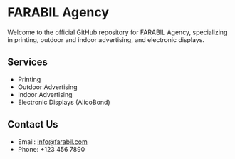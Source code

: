 # FARABIL Agency

   Welcome to the official GitHub repository for FARABIL Agency, specializing in printing, outdoor and indoor advertising, and electronic displays.

   ## Services
   - Printing
   - Outdoor Advertising
   - Indoor Advertising
   - Electronic Displays (AlicoBond)

   ## Contact Us
   - Email: info@farabil.com
   - Phone: +123 456 7890
